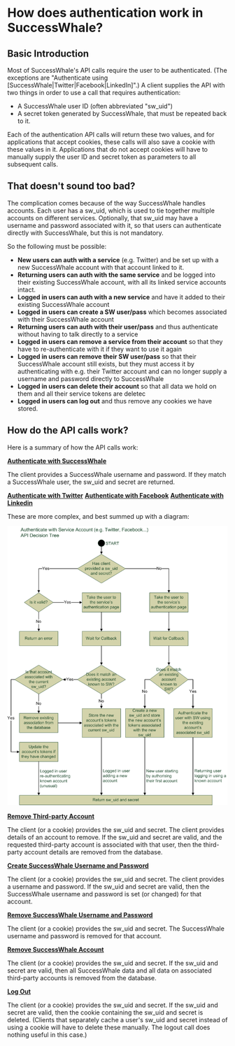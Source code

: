 How does authentication work in SuccessWhale?
=============================================

Basic Introduction
------------------

Most of SuccessWhale's API calls require the user to be authenticated. (The exceptions are "Authenticate using [SuccessWhale|Twitter|Facebook|LinkedIn]".) A client supplies the API with two things in order to use a call that requires authentication:
* A SuccessWhale user ID (often abbreviated "sw_uid")
* A secret token generated by SuccessWhale, that must be repeated back to it.

Each of the authentication API calls will return these two values, and for applications that accept cookies, these calls will also save a cookie with these values in it. Applications that do not accept cookies will have to manually supply the user ID and secret token as parameters to all subsequent calls.


That doesn't sound too bad?
---------------------------

The complication comes because of the way SuccessWhale handles accounts. Each user has a sw_uid, which is used to tie together multiple accounts on different services. Optionally, that sw_uid may have a username and password associated with it, so that users can authenticate directly with SuccessWhale, but this is not mandatory.

So the following must be possible:
* **New users can auth with a service** (e.g. Twitter) and be set up with a new SuccessWhale account with that account linked to it.
* **Returning users can auth with the same service** and be logged into their existing SuccessWhale account, with all its linked service accounts intact.
* **Logged in users can auth with a new service** and have it added to their existing SuccessWhale account
* **Logged in users can create a SW user/pass** which becomes associated with their SuccessWhale account
* **Returning users can auth with their user/pass** and thus authenticate without having to talk directly to a service
* **Logged in users can remove a service from their account** so that they have to re-authenticate with it if they want to use it again
* **Logged in users can remove their SW user/pass** so that their SuccessWhale account still exists, but they must access it by authenticating with e.g. their Twitter account and can no longer supply a username and password directly to SuccessWhale
* **Logged in users can delete their account** so that all data we hold on them and all their service tokens are deletec
* **Logged in users can log out** and thus remove any cookies we have stored.


How do the API calls work?
--------------------------

Here is a summary of how the API calls work:

**[Authenticate with SuccessWhale](authenticate-post.md)**

The client provides a SuccessWhale username and password. If they match a SuccessWhale user, the sw_uid and secret are returned.

**[Authenticate with Twitter](authenticatewithtwitter.md)**
**[Authenticate with Facebook](authenticatewithfacebook.md)**
**[Authenticate with Linkedin](authenticatewithlinkedin.md)**

These are more complex, and best summed up with a diagram:

![API Decision Tree for Authenticating with Third-Party Accounts](images/authwithservice.png)

**[Remove Third-party Account](removeaccount-post.md)**

The client (or a cookie) provides the sw_uid and secret. The client provides details of an account to remove. If the sw_uid and secret are valid, and the requested third-party account is associated with that user, then the third-party account details are removed from the database.

**[Create SuccessWhale Username and Password](swuserpass-post.md)**

The client (or a cookie) provides the sw_uid and secret. The client provides a username and password. If the sw_uid and secret are valid, then the SuccessWhale username and password is set (or changed) for that account.

**[Remove SuccessWhale Username and Password](swuserpass-delete.md)**

The client (or a cookie) provides the sw_uid and secret. The SuccessWhale username and password is removed for that account.

**[Remove SuccessWhale Account](swaccount-delete.md)**

The client (or a cookie) provides the sw_uid and secret. If the sw_uid and secret are valid, then all SuccessWhale data and all data on associated third-party accounts is removed from the database.

**[Log Out](logout-get.md)**

The client (or a cookie) provides the sw_uid and secret. If the sw_uid and secret are valid, then the cookie containing the sw_uid and secret is deleted.  (Clients that separately cache a user's sw_uid and secret instead of using a cookie will have to delete these manually. The logout call does nothing useful in this case.)
